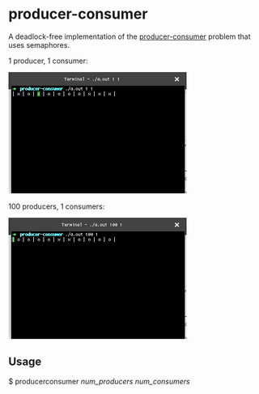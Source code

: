 # producer-consumer 

A deadlock-free implementation of the [producer-consumer](https://en.wikipedia.org/wiki/Producer-consumer_problem) problem that uses semaphores.

1 producer, 1 consumer:

![alt-text](https://github.com/patjm1992/producer-consumer/raw/master/gifs/1p1c.gif)

100 producers, 1 consumers:

![alt-text](https://github.com/patjm1992/producer-consumer/raw/master/gifs/100p1c.gif)

Usage
-----


$ producerconsumer *num_producers* *num_consumers*
